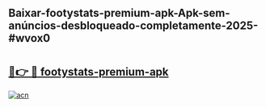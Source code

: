 ## Baixar-footystats-premium-apk-Apk-sem-anúncios-desbloqueado-completamente-2025-#wvox0

# <h2><a href="https://ainizakaria.my?title=footystats-premium-apk&ref=20M">🔗👉 🔴 footystats-premium-apk</a></h2>

[![acn](https://github.com/user-attachments/assets/0f9c940e-d8b0-45ae-aac7-cd30a18b3e1c)](https://ainizakaria.my?title=footystats-premium-apk&ref=20M)

